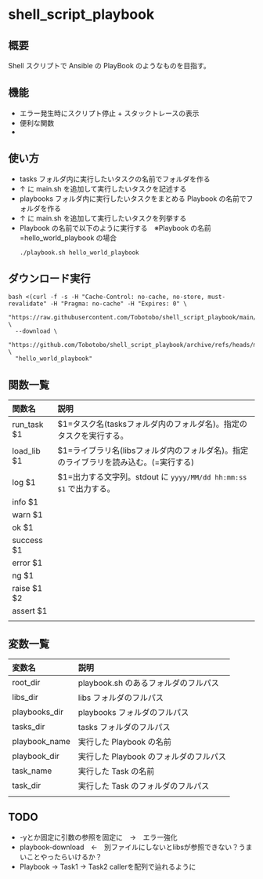 # shell_script_playbook

## 概要
Shell スクリプトで Ansible の PlayBook のようなものを目指す。

## 機能
- エラー発生時にスクリプト停止 + スタックトレースの表示
- 便利な関数
- 

## 使い方
- tasks フォルダ内に実行したいタスクの名前でフォルダを作る
- ↑ に main.sh を追加して実行したいタスクを記述する
- playbooks フォルダ内に実行したいタスクをまとめる Playbook の名前でフォルダを作る
- ↑ に main.sh を追加して実行したいタスクを列挙する
- Playbook の名前で以下のように実行する　※Playbook の名前=hello_world_playbook の場合
  ```
  ./playbook.sh hello_world_playbook
  ```

## ダウンロード実行
```
bash <(curl -f -s -H "Cache-Control: no-cache, no-store, must-revalidate" -H "Pragma: no-cache" -H "Expires: 0" \
  "https://raw.githubusercontent.com/Tobotobo/shell_script_playbook/main/playbook.sh") \
  --download \
  "https://github.com/Tobotobo/shell_script_playbook/archive/refs/heads/main.zip" \
  "hello_world_playbook"
```

## 関数一覧

| 関数名 | 説明 |
| :--- | :--- |
| run_task $1 | $1=タスク名(tasksフォルダ内のフォルダ名)。指定のタスクを実行する。 |
| load_lib $1 | $1=ライブラリ名(libsフォルダ内のフォルダ名)。指定のライブラリを読み込む。(=実行する) |
| log $1 | $1=出力する文字列。stdout に `yyyy/MM/dd hh:mm:ss $1` で出力する。 |
| info $1 |  |
| warn $1 |  |
| ok $1 |  |
| success $1 |  |
| error $1 |  |
| ng $1 |  |
| raise $1 $2 |  |
| assert $1 |  |
|  |  |

## 変数一覧
| 変数名 | 説明 |
| :--- | :--- |
| root_dir | playbook.sh のあるフォルダのフルパス |
| libs_dir | libs フォルダのフルパス |
| playbooks_dir | playbooks フォルダのフルパス |
| tasks_dir | tasks フォルダのフルパス |
| playbook_name | 実行した Playbook の名前 |
| playbook_dir | 実行した Playbook のフォルダのフルパス |
| task_name | 実行した Task の名前 |
| task_dir | 実行した Task のフォルダのフルパス |
|  |  |

## TODO
- -yとか固定に引数の参照を固定に　→　エラー強化
- playbook-download　←　別ファイルにしないとlibsが参照できない？うまいことやったらいけるか？
- Playbook -> Task1 -> Task2 callerを配列で辿れるように
